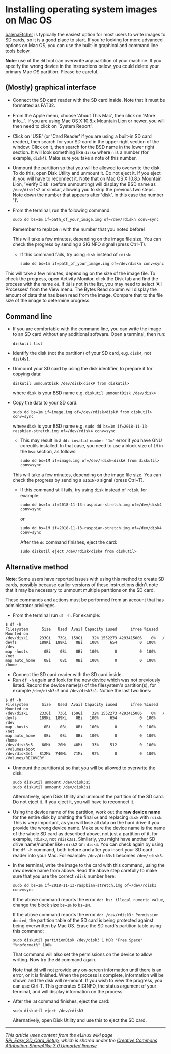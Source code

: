 # Installing operating system images on Mac OS

[balenaEtcher](README.md) is typically the easiest option for most users to write images to SD cards, so it is a good place to start. If you're looking for more advanced options on Mac OS, you can use the built-in graphical and command line tools below.

**Note**: use of the `dd` tool can overwrite any partition of your machine. If you specify the wrong device in the instructions below, you could delete your primary Mac OS partition. Please be careful.

## (Mostly) graphical interface

- Connect the SD card reader with the SD card inside. Note that it must be formatted as FAT32.
- From the Apple menu, choose 'About This Mac', then click on 'More info...'. If you are using Mac OS X 10.8.x Mountain Lion or newer, you will then need to click on 'System Report'.
- Click on 'USB' (or 'Card Reader' if you are using a built-in SD card reader), then search for your SD card in the upper right section of the window. Click on it, then search for the BSD name in the lower right section. It will look something like `diskn` where `n` is a number (for example, `disk4`). Make sure you take a note of this number.
- Unmount the partition so that you will be allowed to overwrite the disk. To do this, open Disk Utility and unmount it. Do not eject it. If you eject it, you will have to reconnect it. Note that on Mac OS X 10.8.x Mountain Lion, 'Verify Disk' (before unmounting) will display the BSD name as `/dev/disk1s2` or similar, allowing you to skip the previous two steps. Note down the number that appears after 'disk', in this case the number '1'.
- From the terminal, run the following command:

    ```
    sudo dd bs=1m if=path_of_your_image.img of=/dev/rdiskn conv=sync
    ```

    Remember to replace `n` with the number that you noted before!

    This will take a few minutes, depending on the image file size. You can check the progress by sending a SIGINFO signal                  (press Ctrl+T).


    - If this command fails, try using `disk` instead of `rdisk`:

       ```
       sudo dd bs=1m if=path_of_your_image.img of=/dev/diskn conv=sync
       ```
This will take a few minutes, depending on the size of the image file. To check the progress, open Activity Monitor, click the Disk tab and find the process with the name `dd`. If `dd` is not in the list, you may need to select 'All Processes' from the View menu. The Bytes Read column will display the amount of data that has been read from the image. Compare that to the file size of the image to determine progress.


## Command line

- If you are comfortable with the command line, you can write the image to an SD card without any additional software. Open a terminal, then run:

    `diskutil list`

- Identify the disk (not the partition) of your SD card, e.g. `disk4`, not `disk4s1`.
- Unmount your SD card by using the disk identifier, to prepare it for copying data:

    `diskutil unmountDisk /dev/disk<disk# from diskutil>`

    where `disk` is your BSD name e.g. `diskutil unmountDisk /dev/disk4`

- Copy the data to your SD card:

    `sudo dd bs=1m if=image.img of=/dev/rdisk<disk# from diskutil> conv=sync`

    where `disk` is your BSD name e.g. `sudo dd bs=1m if=2018-11-13-raspbian-stretch.img of=/dev/rdisk4 conv=sync`

    - This may result in a ``dd: invalid number '1m'`` error if you have GNU
    coreutils installed. In that case, you need to use a block size of `1M` in the `bs=` section, as follows:

       `sudo dd bs=1M if=image.img of=/dev/rdisk<disk# from diskutil> conv=sync`

    This will take a few minutes, depending on the image file size. You can check the progress by sending a `SIGINFO` signal (press Ctrl+T).

    - If this command still fails, try using `disk` instead of `rdisk`, for example:

       ```
       sudo dd bs=1m if=2018-11-13-raspbian-stretch.img of=/dev/disk4 conv=sync
       ```
       or
       ```
       sudo dd bs=1M if=2018-11-13-raspbian-stretch.img of=/dev/disk4 conv=sync
       ```
       After the `dd` command finishes, eject the card:
       ```
       sudo diskutil eject /dev/rdisk<disk# from diskutil>
       ```


## Alternative method

**Note**: Some users have reported issues with using this method to create SD cards, possibly because earlier versions of these instructions didn't note that it may be necessary to unmount multiple partitions on the SD card.

These commands and actions must be performed from an account that has administrator privileges.

- From the terminal run `df -h`.  For example:
```
$ df -h
Filesystem      Size   Used  Avail Capacity iused      ifree %iused  Mounted on
/dev/disk1     233Gi   73Gi  159Gi    32% 1552273 4293415006    0%   /
devfs          189Ki  189Ki    0Bi   100%     654          0  100%   /dev
map -hosts       0Bi    0Bi    0Bi   100%       0          0  100%   /net
map auto_home    0Bi    0Bi    0Bi   100%       0          0  100%   /home
```
- Connect the SD card reader with the SD card inside.
- Run `df -h` again and look for the new device which was not previously listed. Record the device name(s) of the filesystem's partition(s), for example `/dev/disk3s5` and `/dev/disk3s1`.  Notice the last two lines:
```
$ df -h
Filesystem      Size   Used  Avail Capacity iused      ifree %iused  Mounted on
/dev/disk1     233Gi   73Gi  159Gi    32% 1552273 4293415006    0%   /
devfs          189Ki  189Ki    0Bi   100%     654          0  100%   /dev
map -hosts       0Bi    0Bi    0Bi   100%       0          0  100%   /net
map auto_home    0Bi    0Bi    0Bi   100%       0          0  100%   /home
/dev/disk3s5    60Mi   20Mi   40Mi    33%     512          0  100%   /Volumes/boot
/dev/disk3s1   812Mi  740Mi   71Mi    92%       0          0  100%   /Volumes/RECOVERY
```
- Unmount the partition(s) so that you will be allowed to overwrite the disk:

    ```
    sudo diskutil unmount /dev/disk3s5
    sudo diskutil unmount /dev/disk3s1
    ```

    Alternatively, open Disk Utility and unmount the partition of the SD card. Do not eject it. If you eject it, you will have to reconnect it.
- Using the device name of the partition, work out the **raw device name** for the entire disk by omitting the final `s#` and replacing `disk` with `rdisk`. This is very important, as you will lose all data on the hard drive if you provide the wrong device name. Make sure the device name is the name of the whole SD card as described above, not just a partition of it, for example, `rdisk3`, not `rdisk3s1`. Similarly, you might have another SD drive name/number like `rdisk2` or `rdisk4`. You can check again by using the `df -h` command, both before and after you insert your SD card reader into your Mac. For example: `/dev/disk3s1` becomes `/dev/rdisk3`.
- In the terminal, write the image to the card with this command, using the raw device name from above. Read the above step carefully to make sure that you use the correct `rdisk` number here:

    ```
    sudo dd bs=1m if=2018-11-13-raspbian-stretch.img of=/dev/rdisk3 conv=sync
    ```

    If the above command reports the error `dd: bs: illegal numeric value`, change the block size `bs=1m` to `bs=1M`.

    If the above command reports the error `dd: /dev/rdisk3: Permission denied`, the partition table of the SD card is being protected against being overwritten by Mac OS. Erase the SD card's partition table using this command:

    ```
    sudo diskutil partitionDisk /dev/disk3 1 MBR "Free Space" "%noformat%" 100%
    ```

    That command will also set the permissions on the device to allow writing. Now try the `dd` command again.

    Note that `dd` will not provide any on-screen information until there is an error, or it is finished. When the process is complete, information will be shown and the disk will re-mount. If you wish to view the progress, you can use Ctrl-T. This generates SIGINFO, the status argument of your terminal, and will display information on the process.
- After the `dd` command finishes, eject the card:

    ```
    sudo diskutil eject /dev/rdisk3
    ```

    Alternatively, open Disk Utility and use this to eject the SD card.

---

*This article uses content from the eLinux wiki page [RPi_Easy_SD_Card_Setup](http://elinux.org/RPi_Easy_SD_Card_Setup), which is shared under the [Creative Commons Attribution-ShareAlike 3.0 Unported license](http://creativecommons.org/licenses/by-sa/3.0/)*
